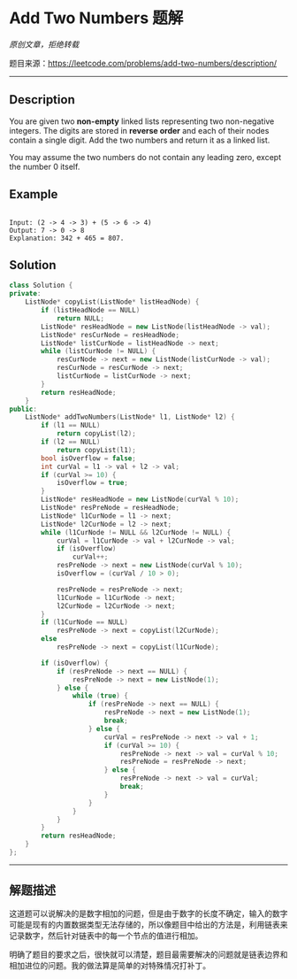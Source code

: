 # Add Two Numbers 题解

*原创文章，拒绝转载*

题目来源：https://leetcode.com/problems/add-two-numbers/description/

------

## Description

You are given two **non-empty** linked lists representing two non-negative integers. The digits are stored in **reverse order** and each of their nodes contain a single digit. Add the two numbers and return it as a linked list.

You may assume the two numbers do not contain any leading zero, except the number 0 itself.

## Example

```

Input: (2 -> 4 -> 3) + (5 -> 6 -> 4)
Output: 7 -> 0 -> 8
Explanation: 342 + 465 = 807.

```

## Solution
```cpp
class Solution {
private:
    ListNode* copyList(ListNode* listHeadNode) {
        if (listHeadNode == NULL)
            return NULL;
        ListNode* resHeadNode = new ListNode(listHeadNode -> val);
        ListNode* resCurNode = resHeadNode;
        ListNode* listCurNode = listHeadNode -> next;
        while (listCurNode != NULL) {
            resCurNode -> next = new ListNode(listCurNode -> val);
            resCurNode = resCurNode -> next;
            listCurNode = listCurNode -> next;
        }
        return resHeadNode;
    }
public:
    ListNode* addTwoNumbers(ListNode* l1, ListNode* l2) {
        if (l1 == NULL)
            return copyList(l2);
        if (l2 == NULL)
            return copyList(l1);
        bool isOverflow = false;
        int curVal = l1 -> val + l2 -> val;
        if (curVal >= 10) {
            isOverflow = true;
        }
        ListNode* resHeadNode = new ListNode(curVal % 10);
        ListNode* resPreNode = resHeadNode;
        ListNode* l1CurNode = l1 -> next;
        ListNode* l2CurNode = l2 -> next;
        while (l1CurNode != NULL && l2CurNode != NULL) {
            curVal = l1CurNode -> val + l2CurNode -> val;
            if (isOverflow)
                curVal++;
            resPreNode -> next = new ListNode(curVal % 10);
            isOverflow = (curVal / 10 > 0);

            resPreNode = resPreNode -> next;
            l1CurNode = l1CurNode -> next;
            l2CurNode = l2CurNode -> next;
        }
        if (l1CurNode == NULL)
            resPreNode -> next = copyList(l2CurNode);
        else
            resPreNode -> next = copyList(l1CurNode);

        if (isOverflow) {
            if (resPreNode -> next == NULL) {
                resPreNode -> next = new ListNode(1);
            } else {
                while (true) {
                    if (resPreNode -> next == NULL) {
                        resPreNode -> next = new ListNode(1);
                        break;
                    } else {
                        curVal = resPreNode -> next -> val + 1;
                        if (curVal >= 10) {
                            resPreNode -> next -> val = curVal % 10;
                            resPreNode = resPreNode -> next;
                        } else {
                            resPreNode -> next -> val = curVal;
                            break;
                        }
                    }
                }
            }
        }
        return resHeadNode;
    }
};
```

------

## 解题描述

这道题可以说解决的是数字相加的问题，但是由于数字的长度不确定，输入的数字可能是现有的内置数据类型无法存储的，所以像题目中给出的方法是，利用链表来记录数字，然后针对链表中的每一个节点的值进行相加。

明确了题目的要求之后，很快就可以清楚，题目最需要解决的问题就是链表边界和相加进位的问题。我的做法算是简单的对特殊情况打补丁。